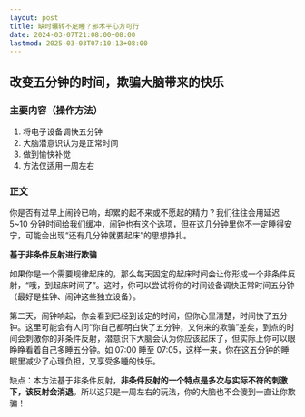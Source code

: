 ```yaml
---
layout: post
title: 缺时辗转不足睡？邪术平心方可行
date: 2024-03-07T21:08:00+08:00
lastmod: 2025-03-03T07:10:13+08:00
---
```

## 改变五分钟的时间，欺骗大脑带来的快乐

### 主要内容（操作方法）

1. 将电子设备调快五分钟
2. 大脑潜意识认为是正常时间
3. 做到愉快补觉
4. 方法仅适用一周左右

### 正文

你是否有过早上闹铃已响，却累的起不来或不愿起的精力？我们往往会用延迟 5~10 分钟时间给我们缓冲，闹钟也有这个选项，但在这几分钟里你不一定睡得安宁，可能会出现“还有几分钟就要起床”的思想挣扎。

**基于非条件反射进行欺骗**

如果你是一个需要规律起床的，那么每天固定的起床时间会让你形成一个非条件反射，“哦，到起床时间了”。这时，你可以尝试将你的时间设备调快正常时间五分钟（最好是挂钟、闹钟这些独立设备）。

第二天，闹钟响起，你会看到已经到设定的时间，但你心里清楚，时间快了五分钟。这里可能会有人问“你自己都明白快了五分钟，又何来的欺骗”差矣，到点的时间会刺激你的非条件反射，潜意识下大脑会认为你应该起床了，但实际上你可以眼睁睁看着自己多睡五分钟。如 07:00 睡至 07:05，这样一来，你在这五分钟的睡眠里减少了心理负担，又享受多睡的快乐。

缺点：本方法基于非条件反射，**非条件反射的一个特点是多次与实际不符的刺激下，该反射会消退**。所以这只是一周左右的玩法，你的大脑也不会傻到一直让你欺骗！
